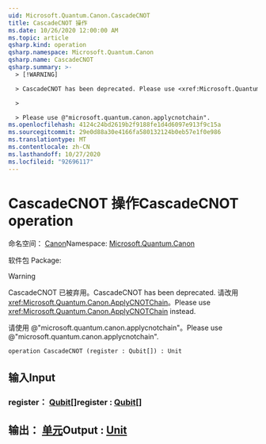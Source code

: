 ```yaml
---
uid: Microsoft.Quantum.Canon.CascadeCNOT
title: CascadeCNOT 操作
ms.date: 10/26/2020 12:00:00 AM
ms.topic: article
qsharp.kind: operation
qsharp.namespace: Microsoft.Quantum.Canon
qsharp.name: CascadeCNOT
qsharp.summary: >-
  > [!WARNING]

  > CascadeCNOT has been deprecated. Please use <xref:Microsoft.Quantum.Canon.ApplyCNOTChain> instead.

  >

  > Please use @"microsoft.quantum.canon.applycnotchain".
ms.openlocfilehash: 4124c24bd2619b2f9188fe1d4d6097e913f9c15a
ms.sourcegitcommit: 29e0d88a30e4166fa580132124b0eb57e1f0e986
ms.translationtype: MT
ms.contentlocale: zh-CN
ms.lasthandoff: 10/27/2020
ms.locfileid: "92696117"
---
```

# <a name="cascadecnot-operation"></a><span data-ttu-id="3f044-102">CascadeCNOT 操作</span><span class="sxs-lookup"><span data-stu-id="3f044-102">CascadeCNOT operation</span></span>

<span data-ttu-id="3f044-103">命名空间： [Canon](xref:Microsoft.Quantum.Canon)</span><span class="sxs-lookup"><span data-stu-id="3f044-103">Namespace: [Microsoft.Quantum.Canon](xref:Microsoft.Quantum.Canon)</span></span>

<span data-ttu-id="3f044-104">软件包 [](https://nuget.org/packages/)</span><span class="sxs-lookup"><span data-stu-id="3f044-104">Package: [](https://nuget.org/packages/)</span></span>


> [!WARNING]
> <span data-ttu-id="3f044-105">CascadeCNOT 已被弃用。</span><span class="sxs-lookup"><span data-stu-id="3f044-105">CascadeCNOT has been deprecated.</span></span> <span data-ttu-id="3f044-106">请改用 <xref:Microsoft.Quantum.Canon.ApplyCNOTChain>。</span><span class="sxs-lookup"><span data-stu-id="3f044-106">Please use <xref:Microsoft.Quantum.Canon.ApplyCNOTChain> instead.</span></span>
>
> <span data-ttu-id="3f044-107">请使用 @"microsoft.quantum.canon.applycnotchain"。</span><span class="sxs-lookup"><span data-stu-id="3f044-107">Please use @"microsoft.quantum.canon.applycnotchain".</span></span>



```qsharp
operation CascadeCNOT (register : Qubit[]) : Unit
```


## <a name="input"></a><span data-ttu-id="3f044-108">输入</span><span class="sxs-lookup"><span data-stu-id="3f044-108">Input</span></span>

### <a name="register--qubit"></a><span data-ttu-id="3f044-109">register： [Qubit](xref:microsoft.quantum.lang-ref.qubit)[]</span><span class="sxs-lookup"><span data-stu-id="3f044-109">register : [Qubit](xref:microsoft.quantum.lang-ref.qubit)[]</span></span>





## <a name="output--unit"></a><span data-ttu-id="3f044-110">输出： [单元](xref:microsoft.quantum.lang-ref.unit)</span><span class="sxs-lookup"><span data-stu-id="3f044-110">Output : [Unit](xref:microsoft.quantum.lang-ref.unit)</span></span>

